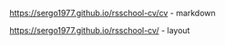 https://sergo1977.github.io/rsschool-cv/cv - markdown

https://sergo1977.github.io/rsschool-cv/ - layout
